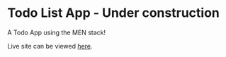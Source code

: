 # Todo List App - Under construction

A Todo App using the MEN stack!

Live site can be viewed [here](https://odintodo.herokuapp.com/).
